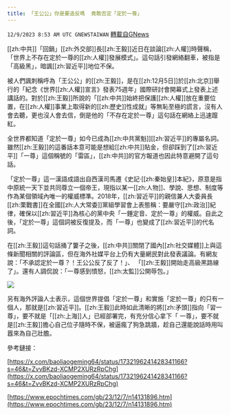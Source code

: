 ```yaml
---
title: 「王公公」你是要造反嗎  竟敢否定「定於一尊」
---
```

`12/9/2023 8:53 AM UTC GNEWSTAIWAN` [轉載自GNews](https://gnews.org/articles/2089625)



[[zh:中共]]「回鍋」[[zh:外交部]]長[[zh:王毅]]近日在談論[[zh:人權]]時聲稱，「世界上不存在定於一尊的[[zh:人權]]發展模式」。這句話引發網絡翻車，被指是「高級黑」，暗諷[[zh:習近平]]地位不保。  

被人們諷刺稱呼為「王公公」的[[zh:王毅]]，是在[[zh:12月5日]]於[[zh:北京]]舉行的「紀念《世界[[zh:人權]]宣言》發表75週年」國際研討會開幕式上發表上述講話的。對於[[zh:王毅]]所說的「[[zh:中共]]始終把保護[[zh:人權]]放在重要位置，在[[zh:人權]]事業上取得新的[[zh:歷史]]性成就」等無恥至極的謊言，沒有人會去聽，更也沒人會去信，倒是他的「不存在定於一尊」這句話在網絡上迅速躥紅。

  

全世界都知道「定於一尊」如今已成為[[zh:中共黨魁]][[zh:習近平]]的專屬名詞。雖然[[zh:王毅]]的這番話本意可能是想給[[zh:中共]]貼金，但卻踩到了[[zh:習近平]]「一尊」這個稱號的「雷區」，[[zh:中共]]的官方報道也因此特意避開了這句話。

  

「定於一尊」這一漢語成語出自西漢司馬遷《史記·[[zh:秦始皇]]本紀》，原意是指中原統一天下並共同尊立一個帝王，現指以某一[[zh:人物]]、學說、思想、制度等作為某個領域內唯一的權威標準。2018年，[[zh:習近平]]的親信兼人大委員長[[zh:栗戰書]]在全國[[zh:人大常委]]黨組學習會上表態稱：要嚴守[[zh:政治]]紀律，確保以[[zh:習近平]]為核心的黨中央「一錘定音、定於一尊」的權威。自此之後，「定於一尊」這個詞被反復提及，而「一尊」也變成了[[zh:習近平]]的代名詞。

  

在[[zh:王毅]]這句話捅了簍子之後，[[zh:中共]]關閉了國內[[zh:社交媒體]]上與這條新聞相關的評論區，但在海外社媒平台上仍有大量網民對此發表議論。有網友說：「不承認定於一尊？！王公公反了反了！」、 「[[zh:王毅]]開始走高級黑路線了」。還有人調侃說：「一尊感到憤怒，[[zh:太監]]公開辱包。」

  

![](ipfs://QmRwnRXeo3E6KEsuwLoquG2bogiempuCbJH1PjdYWkWbfE?.png)

  

  

另有海外評論人士表示，這個世界提倡「定於一尊」和實施「定於一尊」的只有一個人，那就是[[zh:習近平]]。[[zh:王毅]]此時如此清晰的將[[zh:矛頭]]指向「習一尊」，要不就是「[[zh:上海]]人」已經部署完，有充分信心拿下「 一尊」，要不就是[[zh:王毅]]擔心自己位子隨時不保，被逼瘋了狗急跳牆，趁自己還能說話時用叫囂來為自己壯膽。

參考鏈接：

[https://x.com/baoliaogeming64/status/1732196241428341166?s=46&t=ZvvBKzd-XCMP2XURzRpChg](https://x.com/baoliaogeming64/status/1732196241428341166?s=46&t=ZvvBKzd-XCMP2XURzRpChg)

[https://www.epochtimes.com/gb/23/12/7/n14131896.htm](https://www.epochtimes.com/gb/23/12/7/n14131896.htm)
